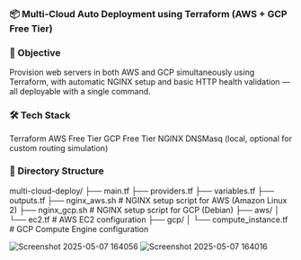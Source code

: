 ### 📦 Multi-Cloud Auto Deployment using Terraform (AWS + GCP Free Tier)

### 🚀 Objective
Provision web servers in both AWS and GCP simultaneously using Terraform, with automatic NGINX setup and basic HTTP health validation — all deployable with a single command.

### 🛠️ Tech Stack
Terraform
AWS Free Tier
GCP Free Tier
NGINX
DNSMasq (local, optional for custom routing simulation)


### 📁 Directory Structure

multi-cloud-deploy/
├── main.tf
├── providers.tf
├── variables.tf
├── outputs.tf
├── nginx_aws.sh              # NGINX setup script for AWS (Amazon Linux 2)
├── nginx_gcp.sh              # NGINX setup script for GCP (Debian)
├── aws/
│   └── ec2.tf                # AWS EC2 configuration
├── gcp/
│   └── compute_instance.tf   # GCP Compute Engine configuration


![Screenshot 2025-05-07 164056](https://github.com/user-attachments/assets/09e4c067-3022-4965-a567-082a78c0c895)
![Screenshot 2025-05-07 164016](https://github.com/user-attachments/assets/13a005eb-c0fe-4325-988a-7545cced85c2)
